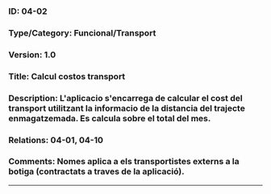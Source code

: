 ### ID: 04-02 
### Type/Category: Funcional/Transport
### Version: 1.0
### Title: Calcul costos transport
### Description: L'aplicacio s'encarrega de calcular el cost del transport utilitzant la informacio de la distancia del trajecte enmagatzemada. Es calcula sobre el total del mes.  
### Relations: 04-01, 04-10
### Comments:  Nomes aplica a els transportistes externs a la botiga (contractats a traves de la aplicació). 
---
